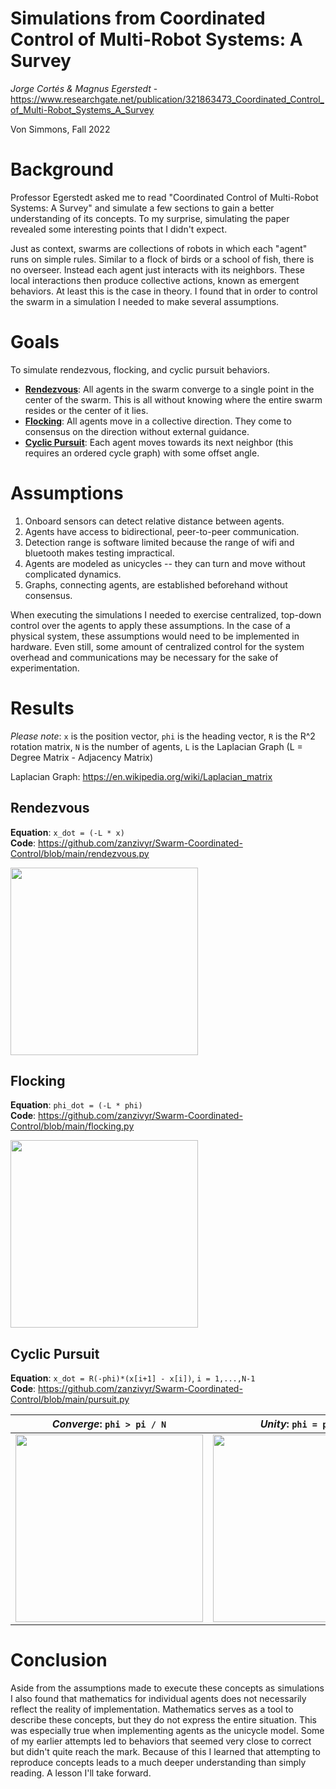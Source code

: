 # Simulations from Coordinated Control of Multi-Robot Systems: A Survey
_Jorge Cortés &amp; Magnus Egerstedt_ - https://www.researchgate.net/publication/321863473_Coordinated_Control_of_Multi-Robot_Systems_A_Survey

Von Simmons, Fall 2022

# Background
Professor Egerstedt asked me to read "Coordinated Control of Multi-Robot Systems: A Survey" and simulate a few sections to gain a better understanding of its concepts. To my surprise, simulating the paper revealed some interesting points that I didn't expect. 

Just as context, swarms are collections of robots in which each "agent" runs on simple rules. Similar to a flock of birds or a school of fish, there is no overseer. Instead each agent just interacts with its neighbors. These local interactions then produce collective actions, known as emergent behaviors. At least this is the case in theory. I found that in order to control the swarm in a simulation I needed to make several assumptions.

# Goals
To simulate rendezvous, flocking, and cyclic pursuit behaviors.
- [**Rendezvous**](https://github.com/zanzivyr/Swarm-Coordinated-Control/blob/main/README.md#rendezvous): All agents in the swarm converge to a single point in the center of the swarm. This is all without knowing where the entire swarm resides or the center of it lies.
- [**Flocking**](https://github.com/zanzivyr/Swarm-Coordinated-Control/blob/main/README.md#flocking): All agents move in a collective direction. They come to consensus on the direction without external guidance.
- [**Cyclic Pursuit**](https://github.com/zanzivyr/Swarm-Coordinated-Control/blob/main/README.md#cyclic-pursuit): Each agent moves towards its next neighbor (this requires an ordered cycle graph) with some offset angle.

# Assumptions
1. Onboard sensors can detect relative distance between agents.
2. Agents have access to bidirectional, peer-to-peer communication.
3. Detection range is software limited because the range of wifi and bluetooth makes testing impractical.
4. Agents are modeled as unicycles -- they can turn and move without complicated dynamics.
5. Graphs, connecting agents, are established beforehand without consensus.

When executing the simulations I needed to exercise centralized, top-down control over the agents to apply these assumptions. In the case of a physical system, these assumptions would need to be implemented in hardware. Even still, some amount of centralized control for the system overhead and communications may be necessary for the sake of experimentation.

# Results

_Please note_: `x` is the position vector, `phi` is the heading vector, `R` is the R^2 rotation matrix, `N` is the number of agents, `L` is the Laplacian Graph (L = Degree Matrix - Adjacency Matrix) 

Laplacian Graph: https://en.wikipedia.org/wiki/Laplacian_matrix

## Rendezvous
**Equation**: `x_dot = (-L * x)`
<br />**Code**: https://github.com/zanzivyr/Swarm-Coordinated-Control/blob/main/rendezvous.py

<img src="https://github.com/zanzivyr/Swarm-Coordinated-Control/blob/main/results/rendezvous.png" width=300 />

## Flocking
**Equation**: `phi_dot = (-L * phi)`
<br />**Code**: https://github.com/zanzivyr/Swarm-Coordinated-Control/blob/main/flocking.py

<img src="https://github.com/zanzivyr/Swarm-Coordinated-Control/blob/main/results/Screenshot%202022-10-24%20224551.png" width=300 />

## Cyclic Pursuit
**Equation**: `x_dot = R(-phi)*(x[i+1] - x[i])`, `i = 1,...,N-1`
<br />**Code**: https://github.com/zanzivyr/Swarm-Coordinated-Control/blob/main/pursuit.py

_Converge_: `phi > pi / N` | _Unity_: `phi = pi / N` | _Diverge_: `phi < pi / N`
--- | --- | ---
<img src="https://github.com/zanzivyr/Swarm-Coordinated-Control/blob/main/results/cyclic_converge.png" width=300 /> | <img src="https://github.com/zanzivyr/Swarm-Coordinated-Control/blob/main/results/cyclic_unity.png" width=300 /> | <img src="https://github.com/zanzivyr/Swarm-Coordinated-Control/blob/main/results/cyclic_diverge.png" width=300 />

# Conclusion

Aside from the assumptions made to execute these concepts as simulations I also found that mathematics for individual agents does not necessarily reflect the reality of implementation. Mathematics serves as a tool to describe these concepts, but they do not express the entire situation. This was especially true when implementing agents as the unicycle model. Some of my earlier attempts led to behaviors that seemed very close to correct but didn't quite reach the mark. Because of this I learned that attempting to reproduce concepts leads to a much deeper understanding than simply reading. A lesson I'll take forward.

